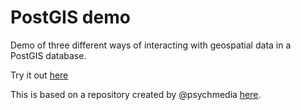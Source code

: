 # PostGIS demo

Demo of three different ways of interacting with geospatial data in a PostGIS database.

Try it out [here](postgis-ibis-geopandas.ipynb)

This is based on a repository created by @psychmedia
[here](https://github.com/psychemedia/jupyter-postgres-demo/tree/dockerfile-omero).
